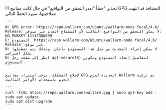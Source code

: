 !!! تحذير "خطأ "تعذر التحقق من التواقيع"
    في حال كانت مفاتيح GPG المضافة قد انتهت صلاحيتها، سيرد الخطأ التالي:

    ```
    W: GPG error: https://repo.wallarm.com/ubuntu/wallarm-node focal/4.6/ Release: لا يمكن التحقق من التواقيع التالية لأن المفتاح العام غير متوفر: NO_PUBKEY 1111FQQW999
    E: المستودع 'https://repo.wallarm.com/ubuntu/wallarm-node focal/4.6/ Release' غير موقع.
    N: لا يمكن إجراء التحديث من مثل هذا المستودع بأمان، ولذلك يتم تعطيلها بشكل افتراضي.
    N: انظر إلى صفحة رجل apt-secure(8) لتفاصيل إنشاء المستودع وتكوين المستخدم.
    ```

    لإصلاح المشكلة، يرجى استيراد مفاتيح GPG الجديدة لحزم Wallarm ثم ترقية الحزم باستخدام الأوامر التالية:

    ```
    curl -fsSL https://repo.wallarm.com/wallarm.gpg | sudo apt-key add -
    sudo apt update
    sudo apt dist-upgrade
    ```